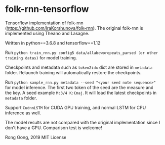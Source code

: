 # folk-rnn-tensorflow

Tensorflow implementation of folk-rnn (https://github.com/IraKorshunova/folk-rnn). The original folk-rnn is implemented using Theano and Lasagne.

Written in python==3.6.8 and tensorflow==1.12

Run `python train_rnn.py config5 data/allabcworepeats_parsed (or other training datas)` for model training.

Checkpoints and metadata such as `token2idx` dict are stored in `metadata` folder. Relaunch training will automatically restore the checkpoints. 

Run `python sample_rnn.py metadata --seed "<your seed note sequence>"` for model inference. The first two token of the seed are the measure and the key. A seed example `M:3/4 K:Cmaj`. It will load the latest checkpoints in `metadata` folder.

Support `CudnnLSTM` for CUDA GPU training, and normal LSTM for CPU inference as well.

The model results are not compared with the original implementation since I don't have a GPU. Comparison test is welcome!

Rong Gong, 2019
MIT License